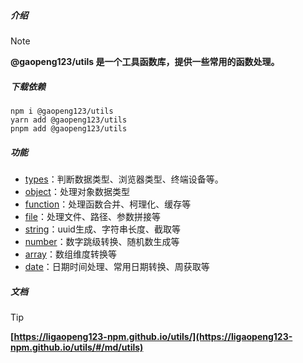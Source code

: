 ##### 介绍

> [!NOTE]
> **@gaopeng123/utils 是一个工具函数库，提供一些常用的函数处理。**
> 

##### 下载依赖

```shell
npm i @gaopeng123/utils
yarn add @gaopeng123/utils
pnpm add @gaopeng123/utils
```

##### 功能

* [types](../src/types/README.md)：判断数据类型、浏览器类型、终端设备等。
* [object](../src/object/README.md)：处理对象数据类型
* [function](../src/function/README.md)：处理函数合并、柯理化、缓存等
* [file](../src/file/README.md)：处理文件、路径、参数拼接等
* [string](../src/string/README.md)：uuid生成、字符串长度、截取等
* [number](../src/number/README.md)：数字跳级转换、随机数生成等
* [array](../src/array/README.md)：数组维度转换等
* [date](../src/date/README.md)：日期时间处理、常用日期转换、周获取等

##### 文档

> [!TIP]
> **[https://ligaopeng123-npm.github.io/utils/](https://ligaopeng123-npm.github.io/utils/#/md/utils)**
> 


